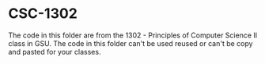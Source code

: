 # CSC-1302
The code in this folder are from the 1302 - Principles of Computer Science II class in GSU. The code in this folder can't be used reused or can't be copy and pasted for your classes. 
